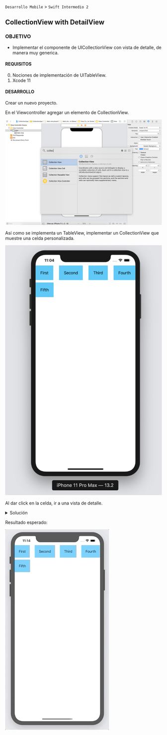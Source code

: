 `Desarrollo Mobile` > `Swift Intermedio 2`

## CollectionView with DetailView

### OBJETIVO 

- Implementar el componente de UICollectionView con vista de detalle, de manera muy generica.

#### REQUISITOS 

0. Nociones de implementación de UITableView.
1. Xcode 11

#### DESARROLLO

Crear un nuevo proyecto.

En el Viewcontroller agregar un elemento de CollectionView.

![](0.png)

Así como se implementa un TableView, implementar un CollectionView que muestre una celda personalizada.

![](1.png)

Al dar click en la celda, ir a una vista de detalle.

<details>
	<summary>Solución</summary>
	<p> Agregar un UICollectionView al ViewController del Storyboard.</p>
	<p> Agregar un UICollectionView al ViewController del Storyboard.</p>
</details> 


Resultado esperado:

![](0.gif)
